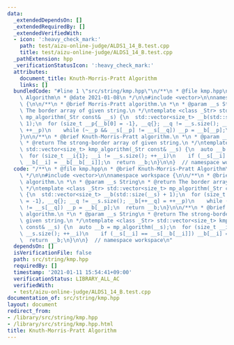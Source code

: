 ```yaml
---
data:
  _extendedDependsOn: []
  _extendedRequiredBy: []
  _extendedVerifiedWith:
  - icon: ':heavy_check_mark:'
    path: test/aizu-online-judge/ALDS1_14_B.test.cpp
    title: test/aizu-online-judge/ALDS1_14_B.test.cpp
  _pathExtension: hpp
  _verificationStatusIcon: ':heavy_check_mark:'
  attributes:
    document_title: Knuth-Morris-Pratt Algorithm
    links: []
  bundledCode: "#line 1 \"src/string/kmp.hpp\"\n/**\n * @file kmp.hpp\n * @brief Knuth-Morris-Pratt\
    \ Algorithm\n * @date 2021-01-08\n */\n\n#include <vector>\n\nnamespace workspace\
    \ {\n\n/**\n * @brief Morris-Pratt algorithm.\n *\n * @param __s String\n * @return\
    \ The border array of given string.\n */\ntemplate <class _Str> std::vector<size_t>\
    \ mp_algorithm(_Str const& __s) {\n  std::vector<size_t> __b(std::size(__s) +\
    \ 1);\n  for (size_t __p{__b[0] = -1}, __q{}; __q != __s.size(); __b[++__q] =\
    \ ++__p)\n    while (~__p && __s[__p] != __s[__q]) __p = __b[__p];\n  return __b;\n\
    }\n\n/**\n * @brief Knuth-Morris-Pratt algorithm.\n *\n * @param __s String\n\
    \ * @return The strong-border array of given string.\n */\ntemplate <class _Str>\
    \ std::vector<size_t> kmp_algorithm(_Str const& __s) {\n  auto __b = mp_algorithm(__s);\n\
    \  for (size_t __i{1}; __i != __s.size(); ++__i)\n    if (__s[__i] == __s[__b[__i]])\
    \ __b[__i] = __b[__b[__i]];\n  return __b;\n}\n\n}  // namespace workspace\n"
  code: "/**\n * @file kmp.hpp\n * @brief Knuth-Morris-Pratt Algorithm\n * @date 2021-01-08\n\
    \ */\n\n#include <vector>\n\nnamespace workspace {\n\n/**\n * @brief Morris-Pratt\
    \ algorithm.\n *\n * @param __s String\n * @return The border array of given string.\n\
    \ */\ntemplate <class _Str> std::vector<size_t> mp_algorithm(_Str const& __s)\
    \ {\n  std::vector<size_t> __b(std::size(__s) + 1);\n  for (size_t __p{__b[0]\
    \ = -1}, __q{}; __q != __s.size(); __b[++__q] = ++__p)\n    while (~__p && __s[__p]\
    \ != __s[__q]) __p = __b[__p];\n  return __b;\n}\n\n/**\n * @brief Knuth-Morris-Pratt\
    \ algorithm.\n *\n * @param __s String\n * @return The strong-border array of\
    \ given string.\n */\ntemplate <class _Str> std::vector<size_t> kmp_algorithm(_Str\
    \ const& __s) {\n  auto __b = mp_algorithm(__s);\n  for (size_t __i{1}; __i !=\
    \ __s.size(); ++__i)\n    if (__s[__i] == __s[__b[__i]]) __b[__i] = __b[__b[__i]];\n\
    \  return __b;\n}\n\n}  // namespace workspace\n"
  dependsOn: []
  isVerificationFile: false
  path: src/string/kmp.hpp
  requiredBy: []
  timestamp: '2021-01-11 15:54:41+09:00'
  verificationStatus: LIBRARY_ALL_AC
  verifiedWith:
  - test/aizu-online-judge/ALDS1_14_B.test.cpp
documentation_of: src/string/kmp.hpp
layout: document
redirect_from:
- /library/src/string/kmp.hpp
- /library/src/string/kmp.hpp.html
title: Knuth-Morris-Pratt Algorithm
---
```

